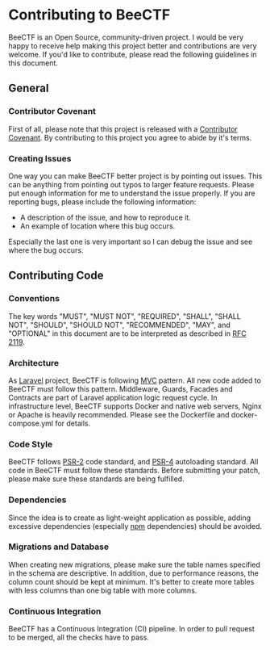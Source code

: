 # Contributing to BeeCTF
BeeCTF is an Open Source, community-driven project. I would be very happy to receive help making this project better and contributions are very welcome. If you'd like to contribute, please read the following guidelines in this document.

## General

### Contributor Covenant
First of all, please note that this project is released with a [Contributor Covenant](https://www.contributor-covenant.org/). By contributing to this project you agree to abide by it's terms. 

### Creating Issues
One way you can make BeeCTF better project is by pointing out issues. This can be anything from pointing out typos to larger feature requests. Please put enough information for me to understand the issue properly. If you are reporting bugs, please include the following information:

- A description of the issue, and how to reproduce it.
- An example of location where this bug occurs. 

Especially the last one is very important so I can debug the issue and see where the bug occurs. 

## Contributing Code 

### Conventions
The key words "MUST", "MUST NOT", "REQUIRED", "SHALL", "SHALL
NOT", "SHOULD", "SHOULD NOT", "RECOMMENDED",  "MAY", and
"OPTIONAL" in this document are to be interpreted as described in
[RFC 2119](https://www.ietf.org/rfc/rfc2119.txt).

### Architecture
As [Laravel](https://laravel.com/) project, BeeCTF is following [MVC](https://www.codecademy.com/articles/mvc) pattern. All new code added to BeeCTF must follow this pattern. Middleware, Guards, Facades and Contracts are part of Laravel application logic request cycle. In infrastructure level, BeeCTF supports Docker and native web servers, Nginx or Apache is heavily recommended. Please see the Dockerfile and docker-compose.yml for details. 

### Code Style 
BeeCTF follows [PSR-2](https://www.php-fig.org/psr/psr-2/) code standard, and [PSR-4](https://www.php-fig.org/psr/psr-4/) autoloading standard. All code in BeeCTF must follow these standards. Before submitting your patch, please make sure these standards are being fulfilled.

### Dependencies
Since the idea is to create as light-weight application as possible, adding excessive dependencies (especially [npm](https://www.npmjs.com/) dependencies) should be avoided. 

### Migrations and Database
When creating new migrations, please make sure the table names specified in the schema are descriptive. In addition, due to performance reasons, the column count should be kept at minimum. It's better to create more tables with less columns than one big table with more columns.

### Continuous Integration
BeeCTF has a Continuous Integration (CI) pipeline. In order to pull request to be merged, all the checks have to pass.

